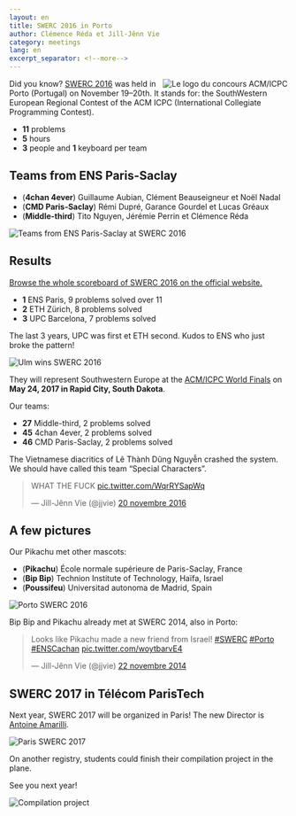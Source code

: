 ```yaml
---
layout: en
title: SWERC 2016 in Porto
author: Clémence Réda et Jill-Jênn Vie
category: meetings
lang: en
excerpt_separator: <!--more-->
---
```


<img src="/fr/images/swerc2016/icpc.png" style="float: right" alt="Le logo du concours ACM/ICPC" />

Did you know? [SWERC 2016](http://swerc.eu) was held in Porto (Portugal) on November 19–20th. It stands for: the SouthWestern European Regional Contest of the ACM ICPC (International Collegiate Programming Contest).

- **11** problems
- **5** hours
- **3** people and **1** keyboard per team

<!--more-->

## Teams from ENS Paris-Saclay

- (**4chan 4ever**) Guillaume Aubian, Clément Beauseigneur et Noël Nadal
- (**CMD Paris-Saclay**) Rémi Dupré, Garance Gourdel et Lucas Gréaux
- (**Middle-third**) Tito Nguyen, Jérémie Perrin et Clémence Réda

![Teams from ENS Paris-Saclay at SWERC 2016](/fr/images/swerc2016/ens-paris-saclay.jpg)

## Results

[Browse the whole scoreboard of SWERC 2016 on the official website.](http://swerc.up.pt/2016/reports/ranking.html)

- **1** ENS Paris, 9 problems solved over 11
- **2** ETH Zürich, 8 problems solved
- **3** UPC Barcelona, 7 problems solved

The last 3 years, UPC was first et ETH second. Kudos to ENS who just broke the pattern!

![Ulm wins SWERC 2016](/fr/images/swerc2016/ulm.jpg)

They will represent Southwestern Europe at the [ACM/ICPC World Finals](https://icpc.baylor.edu/worldfinals/schedule) on **May 24, 2017 in Rapid City, South Dakota**.

Our teams:

- **27** Middle-third, 2 problems solved
- **45** 4chan 4ever, 2 problems solved
- **46** CMD Paris-Saclay, 2 problems solved

The Vietnamese diacritics of Lê Thành Dũng Nguyễn crashed the system. We should have called this team “Special Characters”.

<blockquote class="twitter-tweet" data-lang="fr"><p lang="en" dir="ltr">WHAT THE FUCK <a href="https://t.co/WqrRYSapWq">pic.twitter.com/WqrRYSapWq</a></p>&mdash; Jill-Jênn Vie (@jjvie) <a href="https://twitter.com/jjvie/status/800387854518124544">20 novembre 2016</a></blockquote> <script async src="//platform.twitter.com/widgets.js" charset="utf-8"></script>

## A few pictures

Our Pikachu met other mascots:

- (**Pikachu**) École normale supérieure de Paris-Saclay, France
- (**Bip Bip**) Technion Institute of Technology, Haïfa, Israel
- (**Poussifeu**) Universitad autonoma de Madrid, Spain

![Porto SWERC 2016](/fr/images/swerc2016/swerc2016.jpg)

Bip Bip and Pikachu already met at SWERC 2014, also in Porto:

<blockquote class="twitter-tweet" data-lang="fr"><p lang="en" dir="ltr">Looks like Pikachu made a new friend from Israel! <a href="https://twitter.com/hashtag/SWERC?src=hash">#SWERC</a> <a href="https://twitter.com/hashtag/Porto?src=hash">#Porto</a> <a href="https://twitter.com/hashtag/ENSCachan?src=hash">#ENSCachan</a> <a href="http://t.co/woytbarvE4">pic.twitter.com/woytbarvE4</a></p>&mdash; Jill-Jênn Vie (@jjvie) <a href="https://twitter.com/jjvie/status/536117139925913600">22 novembre 2014</a></blockquote> <script async src="//platform.twitter.com/widgets.js" charset="utf-8"></script>

## SWERC 2017 in Télécom ParisTech

Next year, SWERC 2017 will be organized in Paris! The new Director is [Antoine Amarilli](https://a3nm.net).

![Paris SWERC 2017](/fr/images/swerc2016/swerc2017.jpg)

On another registry, students could finish their compilation project in the plane.

See you next year!

![Compilation project](/fr/images/swerc2016/compil.jpg)
